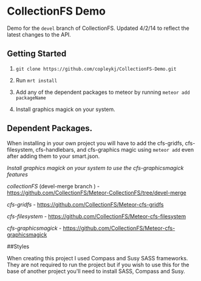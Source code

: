 

# CollectionFS Demo

Demo for the `devel` branch of CollectionFS. Updated 4/2/14 to reflect the latest changes to the API.

## Getting Started

1. `git clone https://github.com/copleykj/CollectionFS-Demo.git`

2. Run `mrt install`

3. Add any of the dependent packages to meteor by running `meteor add packageName`

4. Install graphics magick on your system.


## Dependent Packages.

When installing in your own project you will have to add the cfs-gridfs, cfs-filesystem, cfs-handlebars, and cfs-graphics magic using `meteor add` even after adding them to your smart.json.

*Install graphics magick on your system to use the cfs-graphicsmagick features*

*collectionFS* (devel-merge branch ) - https://github.com/CollectionFS/Meteor-CollectionFS/tree/devel-merge

*cfs-gridfs* - https://github.com/CollectionFS/Meteor-cfs-gridfs

*cfs-filesystem* - https://github.com/CollectionFS/Meteor-cfs-filesystem

*cfs-graphicsmagick* - https://github.com/CollectionFS/Meteor-cfs-graphicsmagick

##Styles

When creating this project I used Compass and Susy SASS frameworks. They are not required to run the project but if you wish to use this for the base of another project you'll need to install SASS, Compass and Susy.
